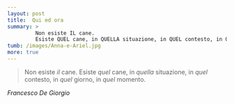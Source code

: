```yaml
---
layout: post
title:  Qui ed ora
summary: >
         Non esiste IL cane.
         Esiste QUEL cane, in QUELLA situazione, in QUEL contesto, in QUEL giorno, in QUEL momento.
tumb: /images/Anna-e-Ariel.jpg
more: true
---
```

<blockquote cite="Francesco De Giorgio">
<p>Non esiste <em>il</em> cane. Esiste <em>quel</em> cane, in <em>quella</em> situazione, in <em>quel</em> contesto, in <em>quel</em> giorno, in <em>quel</em> momento.</p>
</blockquote>
<cite>
  Francesco De Giorgio
</cite>
